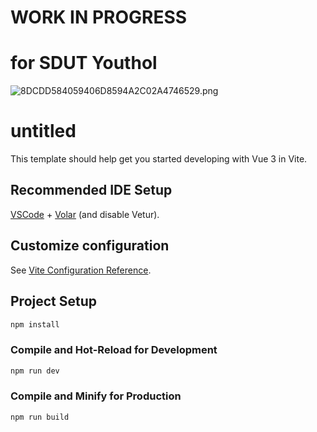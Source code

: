 # WORK IN PROGRESS

# for SDUT Youthol
![8DCDD584059406D8594A2C02A4746529.png](https://s2.loli.net/2024/07/11/2qSBkiTOmHA1lGK.png)

# untitled

This template should help get you started developing with Vue 3 in Vite.

## Recommended IDE Setup

[VSCode](https://code.visualstudio.com/) + [Volar](https://marketplace.visualstudio.com/items?itemName=Vue.volar) (and disable Vetur).

## Customize configuration

See [Vite Configuration Reference](https://vitejs.dev/config/).

## Project Setup

```sh
npm install
```

### Compile and Hot-Reload for Development

```sh
npm run dev
```

### Compile and Minify for Production

```sh
npm run build
```
